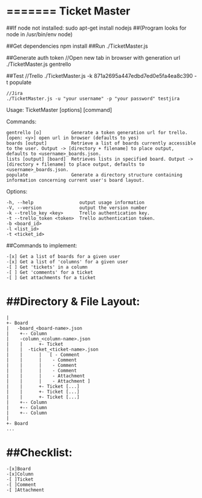 =======
Ticket Master
=============
##If node not installed:
	sudo apt-get install nodejs
##(Program looks for node in /usr/bin/env node)
	
##Get dependencies
	npm install
##Run
	./TicketMaster.js

##Generate auth token
    //Open new tab in browser with generation url
    ./TicketMaster.js gentrello

##Test
    //Trello
    ./TicketMaster.js -k 871a2695a447edbd7ed0e5fa4ea8c390 -t <your generated token> populate

    //Jira
    ./TicketMaster.js -u "your username" -p "your password" testjira
   


   Usage: TicketMaster [options] [command]


  Commands:

    gentrello [o]           Generate a token generation url for trello. [open: <y>] open url in browser (defaults to yes)
    boards [output]         Retrieve a list of boards currently accessible to the user. Output -> [directory + filename] to place output, defaults to <username>_boards.json.
    lists [output] [board]  Retrieves lists in specified board. Output -> [directory + filename] to place output, defaults to <username>_boards.json.
    populate                Generate a directory structure containing information concerning current user's board layout.

  Options:

    -h, --help                 output usage information
    -V, --version              output the version number
    -k --trello_key <key>      Trello authentication key.
    -t --trello_token <token>  Trello authentication token.
    -b <board_id>
    -l <list_id>
    -t <ticket_id>



##Commands to implement:

	-[x] Get a list of boards for a given user
	-[x] Get a list of 'columns' for a given user
	-[ ] Get 'tickets' in a column
	-[ ] Get 'comments' for a ticket
	-[ ] Get attachments for a ticket

##Directory & File Layout:
==
    |
    +- Board
    |	-board_<board-name>.json
    |    +-- Column
    |	 -column_<column-name>.json
    |    |      +- Ticket
    |	 |	-ticket_<ticket-name>.json
    |    |      |   [ - Comment
    |    |      |    - Comment
    |    |      |    - Comment
    |    |      |    - Comment
    |    |      |    - Attachment
    |    |      |    - Attachment ]
    |    |      +- Ticket [...]
    |    |      +- Ticket [...]
    |    |      +- Ticket [...]
    |    +-- Column
    |    +-- Column
    |    +-- Column
    |
    +- Board
    ...


##Checklist:
==

	-[x]Board
	-[x]Column
	-[ ]Ticket
	-[ ]Comment
	-[ ]Attachment

